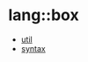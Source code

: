 # lang::box


   * [util](../../../Library/lang/box/util)
   * [syntax](../../../Library/lang/box/syntax)